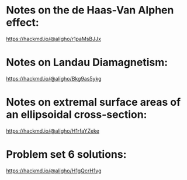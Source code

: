 # Notes on the de Haas-Van Alphen effect: 

https://hackmd.io/@aligho/r1paMsBJJx

# Notes on Landau Diamagnetism:  

https://hackmd.io/@aligho/Bkg9as5ykg

# Notes on extremal surface areas of an ellipsoidal cross-section:

https://hackmd.io/@aligho/H1rfaYZeke

# Problem set 6 solutions: 

https://hackmd.io/@aligho/H1gQcrH1yg

